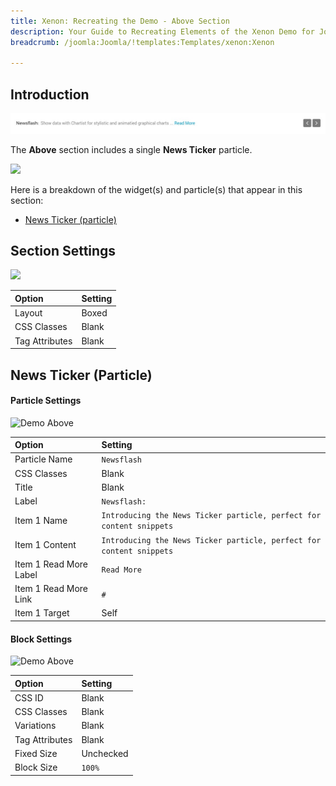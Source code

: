 ```yaml
---
title: Xenon: Recreating the Demo - Above Section
description: Your Guide to Recreating Elements of the Xenon Demo for Joomla
breadcrumb: /joomla:Joomla/!templates:Templates/xenon:Xenon

---
```


## Introduction

![](assets/demo_4.jpeg)

The **Above** section includes a single **News Ticker** particle.

![](assets/home_above.png)

Here is a breakdown of the widget(s) and particle(s) that appear in this section:

* [News Ticker (particle)](#news-ticker-(particle))

## Section Settings

![](assets/demo_above_settings.png)

| Option           | Setting     |
| :--------------- | :---------- |
| Layout           | Boxed       |
| CSS Classes      | Blank       |
| Tag Attributes   | Blank       |

## News Ticker (Particle)

#### Particle Settings

![Demo Above](demo_above_1.png)

| Option                 | Setting                                                              |
| :-----                 | :-----                                                               |
| Particle Name          | `Newsflash`                                                          |
| CSS Classes            | Blank                                                                |
| Title                  | Blank                                                                |
| Label                  | `Newsflash:`                                                         |
| Item 1 Name            | `Introducing the News Ticker particle, perfect for content snippets` |
| Item 1 Content         | `Introducing the News Ticker particle, perfect for content snippets` |
| Item 1 Read More Label | `Read More`                                                          |
| Item 1 Read More Link  | `#`                                                                  |
| Item 1 Target          | Self                                                                 |

#### Block Settings

![Demo Above](demo_above_2.png)

| Option         | Setting   |
| :-----         | :-----    |
| CSS ID         | Blank     |
| CSS Classes    | Blank     |
| Variations     | Blank     |
| Tag Attributes | Blank     |
| Fixed Size     | Unchecked |
| Block Size     | `100%`    |